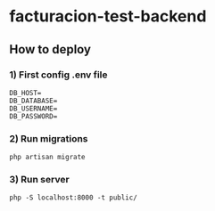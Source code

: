 # facturacion-test-backend

## How to deploy

### 1) First config .env file

```
DB_HOST=
DB_DATABASE=
DB_USERNAME=
DB_PASSWORD=
```

### 2) Run migrations

```
php artisan migrate
```

### 3) Run server

```
php -S localhost:8000 -t public/
```
